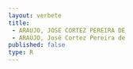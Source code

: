 ```yaml
---
layout: verbete
title:
 - ARAUJO, JOSE CORTEZ PEREIRA DE
 - ARAÚJO, José Cortez Pereira de
published: false
type: R
---
```


